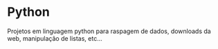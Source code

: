 # Python
Projetos em linguagem python para raspagem de dados, downloads da web, manipulação de listas, etc...
